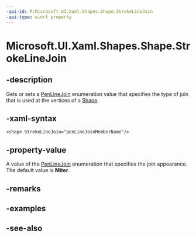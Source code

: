 ```yaml
---
-api-id: P:Microsoft.UI.Xaml.Shapes.Shape.StrokeLineJoin
-api-type: winrt property
---
```


<!-- Property syntax
public Windows.UI.Xaml.Media.PenLineJoin StrokeLineJoin { get;  set; }
-->

# Microsoft.UI.Xaml.Shapes.Shape.StrokeLineJoin

## -description
Gets or sets a [PenLineJoin](../microsoft.ui.xaml.media/penlinejoin.md) enumeration value that specifies the type of join that is used at the vertices of a [Shape](shape.md).

## -xaml-syntax
```xaml
<shape StrokeLineJoin="penLineJoinMemberName"/>
```


## -property-value
A value of the [PenLineJoin](../microsoft.ui.xaml.media/penlinejoin.md) enumeration that specifies the join appearance. The default value is **Miter**.

## -remarks

## -examples

## -see-also
